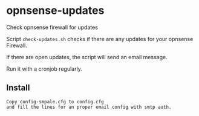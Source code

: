 # opnsense-updates
Check opnsense firewall for updates

Script `check-updates.sh` checks if there are any updates for your opnsense Firewall.

If there are open updates, the script will send an email message.

Run it with a cronjob regularly.


## Install

	Copy config-smpale.cfg to config.cfg
	and fill the lines for an proper email config with smtp auth.


